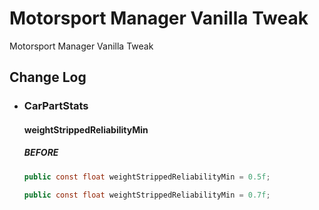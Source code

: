 # Motorsport Manager Vanilla Tweak
Motorsport Manager Vanilla Tweak
## Change Log
* ### CarPartStats
  #### weightStrippedReliabilityMin
  ##### BEFORE
  ```c#
  public const float weightStrippedReliabilityMin = 0.5f;
  ```
  ```c#
  public const float weightStrippedReliabilityMin = 0.7f;
  ```
  
